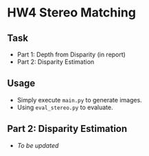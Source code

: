 # HW4 Stereo Matching
## Task
* Part 1: Depth from Disparity (in report)
* Part 2: Disparity Estimation

## Usage
* Simply execute `main.py` to generate images.
* Using `eval_stereo.py` to evaluate.
    
## Part 2: Disparity Estimation 
* *To be updated*
